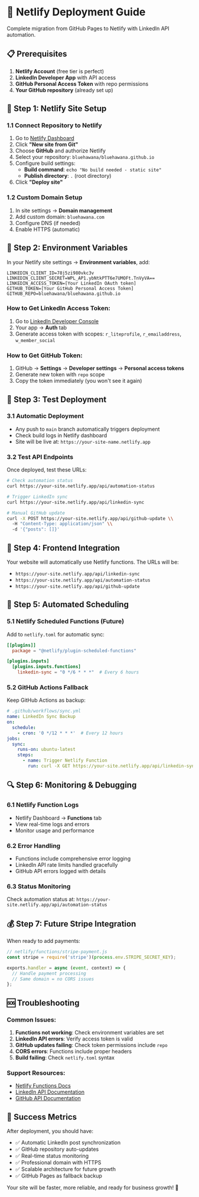 # 🚀 Netlify Deployment Guide

Complete migration from GitHub Pages to Netlify with LinkedIn API automation.

## 📋 Prerequisites

1. **Netlify Account** (free tier is perfect)
2. **LinkedIn Developer App** with API access
3. **GitHub Personal Access Token** with repo permissions
4. **Your GitHub repository** (already set up)

## 🔧 Step 1: Netlify Site Setup

### 1.1 Connect Repository to Netlify
1. Go to [Netlify Dashboard](https://app.netlify.com/)
2. Click **"New site from Git"**
3. Choose **GitHub** and authorize Netlify
4. Select your repository: `bluehawana/bluehawana.github.io`
5. Configure build settings:
   - **Build command**: `echo "No build needed - static site"`
   - **Publish directory**: `.` (root directory)
6. Click **"Deploy site"**

### 1.2 Custom Domain Setup
1. In site settings → **Domain management**
2. Add custom domain: `bluehawana.com`
3. Configure DNS (if needed)
4. Enable HTTPS (automatic)

## 🔑 Step 2: Environment Variables

In your Netlify site settings → **Environment variables**, add:

```
LINKEDIN_CLIENT_ID=78j5zi980vkc3v
LINKEDIN_CLIENT_SECRET=WPL_AP1.ybNtkPTT6e7UMOFt.TnVyVA==
LINKEDIN_ACCESS_TOKEN=[Your LinkedIn OAuth token]
GITHUB_TOKEN=[Your GitHub Personal Access Token]
GITHUB_REPO=bluehawana/bluehawana.github.io
```

### How to Get LinkedIn Access Token:
1. Go to [LinkedIn Developer Console](https://www.linkedin.com/developers/)
2. Your app → **Auth** tab
3. Generate access token with scopes: `r_liteprofile`, `r_emailaddress`, `w_member_social`

### How to Get GitHub Token:
1. GitHub → **Settings** → **Developer settings** → **Personal access tokens**
2. Generate new token with `repo` scope
3. Copy the token immediately (you won't see it again)

## 🔄 Step 3: Test Deployment

### 3.1 Automatic Deployment
- Any push to `main` branch automatically triggers deployment
- Check build logs in Netlify dashboard
- Site will be live at: `https://your-site-name.netlify.app`

### 3.2 Test API Endpoints
Once deployed, test these URLs:

```bash
# Check automation status
curl https://your-site.netlify.app/api/automation-status

# Trigger LinkedIn sync
curl https://your-site.netlify.app/api/linkedin-sync

# Manual GitHub update
curl -X POST https://your-site.netlify.app/api/github-update \\
  -H "Content-Type: application/json" \\
  -d '{"posts": []}'
```

## 📱 Step 4: Frontend Integration

Your website will automatically use Netlify functions. The URLs will be:
- `https://your-site.netlify.app/api/linkedin-sync`
- `https://your-site.netlify.app/api/automation-status`
- `https://your-site.netlify.app/api/github-update`

## 🎯 Step 5: Automated Scheduling

### 5.1 Netlify Scheduled Functions (Future)
Add to `netlify.toml` for automatic sync:
```toml
[[plugins]]
  package = "@netlify/plugin-scheduled-functions"

[plugins.inputs]
  [plugins.inputs.functions]
    linkedin-sync = "0 */6 * * *"  # Every 6 hours
```

### 5.2 GitHub Actions Fallback
Keep GitHub Actions as backup:
```yaml
# .github/workflows/sync.yml
name: LinkedIn Sync Backup
on:
  schedule:
    - cron: '0 */12 * * *'  # Every 12 hours
jobs:
  sync:
    runs-on: ubuntu-latest
    steps:
      - name: Trigger Netlify Function
        run: curl -X GET https://your-site.netlify.app/api/linkedin-sync
```

## 🔍 Step 6: Monitoring & Debugging

### 6.1 Netlify Function Logs
- Netlify Dashboard → **Functions** tab
- View real-time logs and errors
- Monitor usage and performance

### 6.2 Error Handling
- Functions include comprehensive error logging
- LinkedIn API rate limits handled gracefully
- GitHub API errors logged with details

### 6.3 Status Monitoring
Check automation status at:
`https://your-site.netlify.app/api/automation-status`

## 💰 Step 7: Future Stripe Integration

When ready to add payments:

```javascript
// netlify/functions/stripe-payment.js
const stripe = require('stripe')(process.env.STRIPE_SECRET_KEY);

exports.handler = async (event, context) => {
  // Handle payment processing
  // Same domain = no CORS issues
};
```

## 🆘 Troubleshooting

### Common Issues:

1. **Functions not working**: Check environment variables are set
2. **LinkedIn API errors**: Verify access token is valid
3. **GitHub updates failing**: Check token permissions include `repo`
4. **CORS errors**: Functions include proper headers
5. **Build failing**: Check `netlify.toml` syntax

### Support Resources:
- [Netlify Functions Docs](https://docs.netlify.com/functions/overview/)
- [LinkedIn API Documentation](https://docs.microsoft.com/en-us/linkedin/)
- [GitHub API Documentation](https://docs.github.com/en/rest)

## 🎉 Success Metrics

After deployment, you should have:
- ✅ Automatic LinkedIn post synchronization
- ✅ GitHub repository auto-updates
- ✅ Real-time status monitoring
- ✅ Professional domain with HTTPS
- ✅ Scalable architecture for future growth
- ✅ GitHub Pages as fallback backup

Your site will be faster, more reliable, and ready for business growth! 🚀